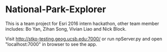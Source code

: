# National-Park-Explorer
This is a team project for Esri 2016 intern hackathon, other team member includes: Bo Yan, Zihan Song, Vivian Liao and Nick Block.

Visit http://stko-testing.geog.ucsb.edu:7000/ or run npServer.py and open "localhost:7000" in browser to see the app.
